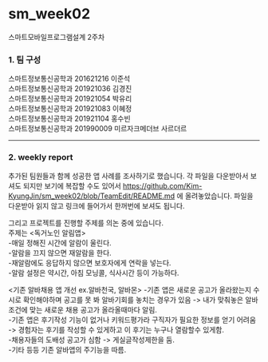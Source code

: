 # sm_week02
스마트모바일프로그램설계 2주차     

### 1. 팀 구성   
스마트정보통신공학과 201621216 이준석   
스마트정보통신공학과 201921036 김경진   
스마트정보통신공학과 201921054 박유리   
스마트정보통신공학과 201921083 이혜정   
스마트정보통신공학과 201921104 홍수빈    
스마트정보통신공학과 201990009 미르자크메더브 사르더르    
   ***   
   
### 2. weekly report   
추가된 팀원들과 함께 성공한 앱 사례를 조사하기로 했습니다. 각 파일을 다운받아서 보셔도 되지만 보기에 복잡할 수도 있어서 https://github.com/Kim-KyungJin/sm_week02/blob/TeamEdit/README.md 에 올려놓았습니다. 파일을 다운받아 읽지 않고 링크에 들어가서 한꺼번에 보셔도 됩니다. 
   
그리고 프로젝트를 진행할 주제를 의논 중에 있습니다.   
주제는 <독거노인 알림앱>   
  -매일 정해진 시간에 알람이 울린다.   
  -알람을 끄지 않으면 재알람을 한다.   
  -재알람에도 응답하지 않으면 보호자에게 연락을 넣는다.   
  -알람 설정은 약시간, 아침 모닝콜, 식사시간 등이 가능하다.   
   
<기존 알바채용 앱 개선 ex.알바천국, 알바몬>
  -기존 앱은 새로운 공고가 올라왔는지 수시로 확인해야하며 공고를 못 봐 알바기회를 놓치는 경우가 있음 -> 내가 맞춰놓은 알바 조건에 맞는 새로운 채용 공고가 올라올때마다 알림.   
  -기존 앱은 후기작성 기능이 없거나 키워드평가라 구직자가 필요한 정보를 얻기 어려움 -> 경험자는 후기를 작성할 수 있게하고 이 후기는 누구나 열람할수 있게함.   
  -채용자들의 도배성 공고가 심함 -> 게실글작성제한을 둠.   
  -기타 등등 기존 알바앱의 주기능을 따름.   
